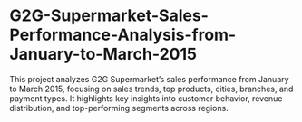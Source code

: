 # G2G-Supermarket-Sales-Performance-Analysis-from-January-to-March-2015
This project analyzes G2G Supermarket’s sales performance from January to March 2015, focusing on sales trends, top products, cities, branches, and payment types. It highlights key insights into customer behavior, revenue distribution, and top-performing segments across regions.
